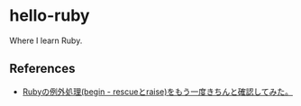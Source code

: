 # hello-ruby

Where I learn Ruby.

## References

* [Rubyの例外処理(begin - rescueとraise)をもう一度きちんと確認してみた。](https://qiita.com/murata0705/items/6ae346bd04197fb2e36a)

